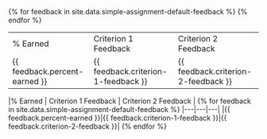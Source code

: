 <table class="feedback">
  <tr class="table-labels">
    <td class="table-label">% Earned</td>
    <td class="table-label">Criterion 1 Feedback</td> 
    <td class="table-label">Criterion 2 Feedback</td>
  </tr>
{% for feedback in site.data.simple-assignment-default-feedback %}
  <tr class="feedback-data">
    <td>{{ feedback.percent-earned }}</td>
    <td>{{ feedback.criterion-1-feedback }}</td> 
    <td>{{ feedback.criterion-2-feedback }}</td>
  </tr>
{% endfor %}
</table>


|% Earned | Criterion 1 Feedback | Criterion 2 Feedback |
{% for feedback in site.data.simple-assignment-default-feedback %}
|---|---|---|
|{{ feedback.percent-earned }}|{{ feedback.criterion-1-feedback }}|{{ feedback.criterion-2-feedback }}|
{% endfor %}
</table>